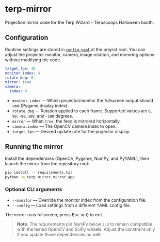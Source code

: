 # terp-mirror

Projection mirror code for the Terp Wizard - Terpscoops Halloween booth.

## Configuration

Runtime settings are stored in [`config.yaml`](config.yaml) at the project root.
You can adjust the projector monitor, camera, image rotation, and mirroring
options without modifying the code.

```yaml
target_fps: 30
monitor_index: 0
rotate_deg: 0
mirror: true
camera:
  index: 0
```

* `monitor_index` &mdash; Which projector/monitor the fullscreen output should use
  (Pygame display index).
* `rotate_deg` &mdash; Rotation applied to each frame. Supported values are
  `0`, `90`, `-90`, `180`, and `-180` degrees.
* `mirror` &mdash; When `true`, the feed is mirrored horizontally.
* `camera.index` &mdash; The OpenCV camera index to open.
* `target_fps` &mdash; Desired update rate for the projector display.

## Running the mirror

Install the dependencies (OpenCV, Pygame, NumPy, and PyYAML), then launch the
mirror from the repository root:

```bash
pip install -r requirements.txt
python -m terp_mirror.mirror_app
```

### Optional CLI arguments

* `--monitor` &mdash; Override the monitor index from the configuration file.
* `--config` &mdash; Load settings from a different YAML config file.

The mirror runs fullscreen; press <kbd>Esc</kbd> or <kbd>Q</kbd> to exit.

> **Note:** The requirements pin NumPy below `2.3` to remain compatible with the
> tested OpenCV and SciPy wheels. Adjust the constraint only if you update those
> dependencies as well.
